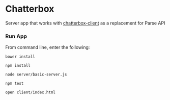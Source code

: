 Chatterbox
==============

Server app that works with [chatterbox-client](https://github.com/kellyvonborstel/chatterbox-client) as a replacement for Parse API

### Run App

From command line, enter the following:

```
bower install
```
```
npm install
```
```
node server/basic-server.js
``` 
```
npm test
```
```
open client/index.html
``` 
